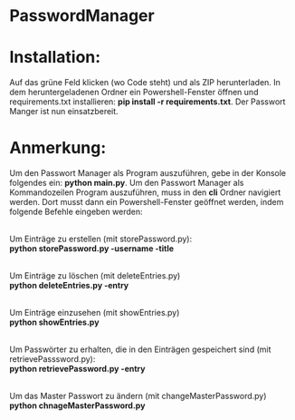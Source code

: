 # PasswordManager
# Installation:
Auf das grüne Feld klicken (wo Code steht) und als ZIP herunterladen. In dem heruntergeladenen Ordner ein Powershell-Fenster öffnen und requirements.txt installieren: **pip install -r requirements.txt**. Der Passwort Manger ist nun einsatzbereit.

# Anmerkung:
Um den Passwort Manager als Program auszuführen, gebe in der Konsole folgendes ein: **python main.py**.
Um den Passwort Manager als Kommandozeilen Program auszuführen, muss in den **cli** Ordner navigiert werden. Dort musst dann ein Powershell-Fenster geöffnet werden, indem folgende Befehle eingeben werden:<br><br>

Um Einträge zu erstellen (mit storePassword.py):<br>
**python storePassword.py -username <NAME> -title <Titel>**<br><br>
  
Um Einträge zu löschen (mit deleteEntries.py)<br>
**python deleteEntries.py -entry <ID>**<br><br>
  
Um Einträge einzusehen (mit showEntries.py)<br>
**python showEntries.py**<br><br>
  
Um Passwörter zu erhalten, die in den Einträgen gespeichert sind (mit retrievePasssword.py):<br>
**python retrievePassword.py -entry <ID>**<br><br>
  
Um das Master Passwort zu ändern (mit changeMasterPassword.py)<br>
**python chnageMasterPassword.py**<br><br>
